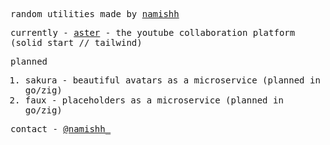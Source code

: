 <samp>
  
  random utilities made by [namishh](https://github.com/namishh)
  
  currently - [aster](https://github.com/floraorg/aster) - the youtube collaboration platform (solid start // tailwind)

  
  planned
  1. sakura - beautiful avatars as a microservice (planned in go/zig)
  2. faux   - placeholders as a microservice (planned in go/zig)

  contact - [@namishh_](https://x.com/namishh_)
</samp>

